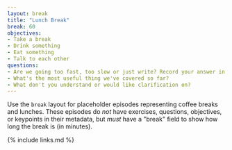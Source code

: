 ```yaml
---
layout: break
title: "Lunch Break"
break: 60
objectives:
- Take a break
- Drink something
- Eat something
- Talk to each other
questions:
- Are we going too fast, too slow or just write? Record your answer in the etherpad
- What's the most useful thing we've covered so far?
- What don't you understand or would like clarification on?
---
```


Use the `break` layout for placeholder episodes representing coffee breaks and lunches.
These episodes do *not* have exercises, questions, objectives, or keypoints in their metadata,
but *must* have a "break" field to show how long the break is (in minutes).

{% include links.md %}

